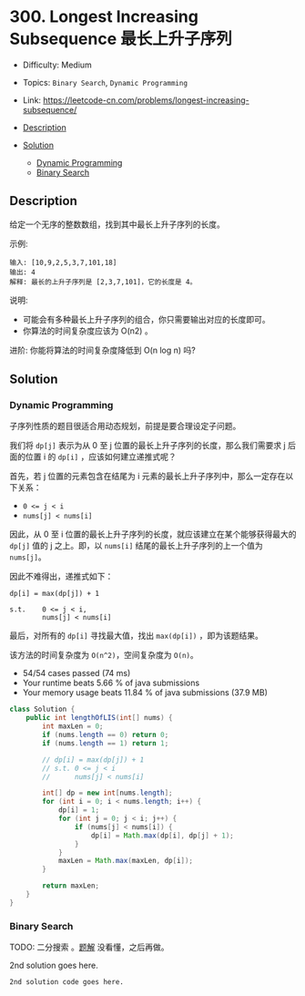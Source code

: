 <!-- omit in toc -->
# 300. Longest Increasing Subsequence 最长上升子序列

- Difficulty: Medium
- Topics: `Binary Search`, `Dynamic Programming`
- Link: https://leetcode-cn.com/problems/longest-increasing-subsequence/

- [Description](#description)
- [Solution](#solution)
  - [Dynamic Programming](#dynamic-programming)
  - [Binary Search](#binary-search)

## Description

给定一个无序的整数数组，找到其中最长上升子序列的长度。

示例:
```
输入: [10,9,2,5,3,7,101,18]
输出: 4 
解释: 最长的上升子序列是 [2,3,7,101]，它的长度是 4。
```

说明:
- 可能会有多种最长上升子序列的组合，你只需要输出对应的长度即可。
- 你算法的时间复杂度应该为 O(n2) 。

进阶: 你能将算法的时间复杂度降低到 O(n log n) 吗?

## Solution

### Dynamic Programming

子序列性质的题目很适合用动态规划，前提是要合理设定子问题。

我们将 `dp[j]` 表示为从 0 至 j 位置的最长上升子序列的长度，那么我们需要求 j 后面的位置 i 的 `dp[i]` ，应该如何建立递推式呢？

首先，若 j 位置的元素包含在结尾为 i 元素的最长上升子序列中，那么一定存在以下关系：
- `0 <= j < i`
- `nums[j] < nums[i]`

因此，从 0 至 i 位置的最长上升子序列的长度，就应该建立在某个能够获得最大的 `dp[j]` 值的 j 之上。即，以 `nums[i]` 结尾的最长上升子序列的上一个值为 `nums[j]`。

因此不难得出，递推式如下：
```
dp[i] = max(dp[j]) + 1

s.t.    0 <= j < i,
        nums[j] < nums[i]
```

最后，对所有的 `dp[i]` 寻找最大值，找出 `max(dp[i])` ，即为该题结果。

该方法的时间复杂度为 `O(n^2)`，空间复杂度为 `O(n)`。

- 54/54 cases passed (74 ms)
- Your runtime beats 5.66 % of java submissions
- Your memory usage beats 11.84 % of java submissions (37.9 MB)

```java
class Solution {
    public int lengthOfLIS(int[] nums) {
        int maxLen = 0;
        if (nums.length == 0) return 0;
        if (nums.length == 1) return 1;

        // dp[i] = max(dp[j]) + 1
        // s.t. 0 <= j < i
        //      nums[j] < nums[i]

        int[] dp = new int[nums.length];
        for (int i = 0; i < nums.length; i++) {
            dp[i] = 1;
            for (int j = 0; j < i; j++) {
                if (nums[j] < nums[i]) {
                    dp[i] = Math.max(dp[i], dp[j] + 1);
                }
            }
            maxLen = Math.max(maxLen, dp[i]);
        }

        return maxLen;
    }
}
```

### Binary Search

TODO: 二分搜索 。[题解](https://leetcode-cn.com/problems/longest-increasing-subsequence/solution/zui-chang-shang-sheng-zi-xu-lie-by-leetcode-soluti/) 没看懂，之后再做。

2nd solution goes here.

```lang
2nd solution code goes here.
```